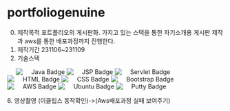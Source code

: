 # portfoliogenuine
0. 제작목적
   포트폴리오의 게시판화. 가지고 있는 스택을 통한 자기소개용 게시판 제작과 aws를 통한 배포과정까지 진행한다.
2. 제작기간
   231106~231109
4. 기술스택
   <!DOCTYPE html>
<html lang="en">
<style>
    .haire {text-indent : 20px};
</style>
<head>
    <meta charset="UTF-8">
    <meta name="viewport" content="width=device-width, initial-scale=1.0">
</head>
<body>
   <p class = "haire">
<!-- Java Badge -->
  
   <img src="https://img.shields.io/badge/Java-007396?style=for-the-badge&logo=java&logoColor=white" alt="Java Badge">

<!-- JSP Badge -->
   <img src="https://img.shields.io/badge/JSP-FF0000?style=for-the-badge&logoColor=white" alt="JSP Badge">

<!-- Servlet Badge -->
   <img src="https://img.shields.io/badge/Servlet-00B2A9?style=for-the-badge&logo=java&logoColor=white" alt="Servlet Badge">

<!-- HTML Badge -->
   <img src="https://img.shields.io/badge/HTML-E44D26?style=for-the-badge&logo=html5&logoColor=white" alt="HTML Badge">

<!-- CSS Badge -->
   <img src="https://img.shields.io/badge/CSS-264DE4?style=for-the-badge&logo=css3&logoColor=white" alt="CSS Badge">

<!-- Bootstrap Badge -->
   <img src="https://img.shields.io/badge/Bootstrap-563D7C?style=for-the-badge&logo=bootstrap&logoColor=white" alt="Bootstrap Badge">

<!-- AWS Badge -->
   <img src="https://img.shields.io/badge/AWS-FF9900?style=for-the-badge&logo=amazon-aws&logoColor=white" alt="AWS Badge">

<!-- Ubuntu Badge -->
   <img src="https://img.shields.io/badge/Ubuntu-E95420?style=for-the-badge&logo=ubuntu&logoColor=white" alt="Ubuntu Badge">

<!-- Putty Badge -->
<img src="https://img.shields.io/badge/Putty-0076C8?style=for-the-badge&logo=putty&logoColor=white" alt="Putty Badge">
   </p>
</body>
</html>
6. 영상촬영 (이클립스 동작확인)->(Aws배포과정 실패 보여주기)
